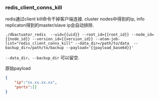 ### redis_client_conns_kill
redis通过client kill命令干掉客户端连接.
cluster nodes中得到的ip, info replicaton得到的master/slave ip会自动排除.
```
./dbactuator_redis  --uid={{uid}} --root_id={{root_id}} --node_id={{node_id}} --version_id={{version_id}} --atom-job-list="redis_client_conns_kill" --data_dir=/path/to/data  --backup_dir=/path/to/backup --payload='{{payload_base64}}'
```

`--data_dir`、`--backup_dir` 可以留空.  

原始payload
```json
{
    "ip":"xx.xx.xx.xx",
    "ports":[]
}
```